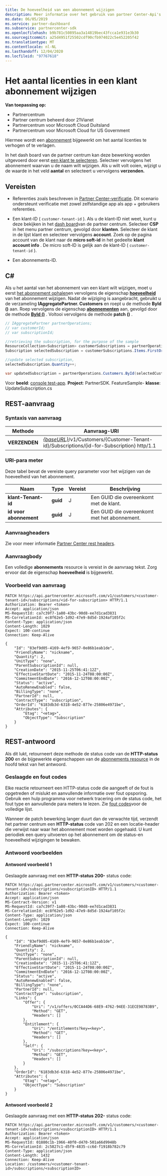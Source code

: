 ```yaml
---
title: De hoeveelheid van een abonnement wijzigen
description: Meer informatie over het gebruik van partner Center-Api's om het aantal licenties voor een klant abonnement te wijzigen. U kunt dit ook doen in het dash board van partner Center.
ms.date: 06/05/2019
ms.service: partner-dashboard
ms.subservice: partnercenter-sdk
ms.openlocfilehash: b9b781c50895aa3a14819bec43fcca1e931e3b30
ms.sourcegitcommit: a25d4951f25502cdf90cfb974022c5e452205f42
ms.translationtype: MT
ms.contentlocale: nl-NL
ms.lasthandoff: 12/04/2020
ms.locfileid: "97767618"
---
```

# <a name="change-the-quantity-of-licenses-in-a-customer-subscription"></a>Het aantal licenties in een klant abonnement wijzigen

**Van toepassing op:**

- Partnercentrum
- Partner centrum beheerd door 21Vianet
- Partnercentrum voor Microsoft Cloud Duitsland
- Partnercentrum voor Microsoft Cloud for US Government

Hiermee wordt een [abonnement](subscription-resources.md) bijgewerkt om het aantal licenties te verhogen of te verlagen.

In het dash board van de partner centrum kan deze bewerking worden uitgevoerd door eerst [een klant te selecteren](get-a-customer-by-name.md). Selecteer vervolgens het abonnement waarvan u de naam wilt wijzigen. Als u wilt volt ooien, wijzigt u de waarde in het veld **aantal** en selecteert u vervolgens **verzenden.**

## <a name="prerequisites"></a>Vereisten

- Referenties zoals beschreven in [Partner Center-verificatie](partner-center-authentication.md). Dit scenario ondersteunt verificatie met zowel zelfstandige app als app + gebruikers referenties.

- Een klant-ID ( `customer-tenant-id` ). Als u de klant-ID niet weet, kunt u deze bekijken in het [dash board](https://partner.microsoft.com/dashboard)van de partner centrum. Selecteer **CSP** in het menu partner centrum, gevolgd door **klanten**. Selecteer de klant in de lijst klant en selecteer vervolgens **account**. Zoek op de pagina account van de klant naar de **micro soft-id** in het gedeelte **klant account info** . De micro soft-ID is gelijk aan de klant-ID ( `customer-tenant-id` ).

- Een abonnements-ID.

## <a name="c"></a>C\#

Als u het aantal van het abonnement van een klant wilt wijzigen, moet u eerst [het abonnement ophalen](get-a-subscription-by-id.md)en vervolgens de eigenschap [**hoeveelheid**](/dotnet/api/microsoft.store.partnercenter.models.subscriptions.subscription.quantity) van het abonnement wijzigen. Nadat de wijziging is aangebracht, gebruikt u de verzameling **IAggregatePartner. Customers** en roept u de methode **ById ()** aan. Roep vervolgens de eigenschap [**abonnementen**](/dotnet/api/microsoft.store.partnercenter.customers.icustomer.subscriptions) aan, gevolgd door de methode [**ById ()**](/dotnet/api/microsoft.store.partnercenter.subscriptions.isubscriptioncollection.byid) . Voltooi vervolgens de methode **patch ()** .

``` csharp
// IAggregatePartner partnerOperations;
// var customerId;
// var subscriptionId;

//retrieving the subscription, for the purpose of the sample
ResourceCollection<Subscription> customerSubscriptions = partnerOperations.Customers.ById(selectedCustomerId).Subscriptions.Get();
Subscription selectedSubscription = customerSubscriptions.Items.FirstOrDefault(sub => sub.Status == SubscriptionStatus.Active);

//update selected subscription,
selectedSubscription.Quantity++;

var updatedSubscription = partnerOperations.Customers.ById(selectedCustomerId).Subscriptions.ById(selectedSubscription.Id).Patch(selectedSubscription);
```

Voor **beeld**: [console test-app](console-test-app.md). **Project**: PartnerSDK. FeatureSample- **klasse**: UpdateSubscription.cs

## <a name="rest-request"></a>REST-aanvraag

### <a name="request-syntax"></a>Syntaxis van aanvraag

| Methode    | Aanvraag-URI                                                                                                                |
|-----------|----------------------------------------------------------------------------------------------------------------------------|
| **VERZENDEN** | [*{baseURL}*](partner-center-rest-urls.md)/v1/Customers/{Customer-Tenant-id}/Subscriptions/{id-for-Subscription} http/1.1 |

### <a name="uri-parameter"></a>URI-para meter

Deze tabel bevat de vereiste query parameter voor het wijzigen van de hoeveelheid van het abonnement.

| Naam                    | Type     | Vereist | Beschrijving                               |
|-------------------------|----------|----------|-------------------------------------------|
| **klant-Tenant-id**  | **guid** | J        | Een GUID die overeenkomt met de klant.     |
| **id voor abonnement** | **guid** | J        | Een GUID die overeenkomt met het abonnement. |

### <a name="request-headers"></a>Aanvraagheaders

Zie voor meer informatie [Partner Center rest headers](headers.md).

### <a name="request-body"></a>Aanvraagbody

Een volledige **abonnements** resource is vereist in de aanvraag tekst. Zorg ervoor dat de eigenschap **hoeveelheid** is bijgewerkt.

### <a name="request-example"></a>Voorbeeld van aanvraag

```http
PATCH https://api.partnercenter.microsoft.com/v1/customers/<customer-tenant-id>/subscriptions/<id-for-subscription> HTTP/1.1
Authorization: Bearer <token>
Accept: application/json
MS-RequestId: ca7c39f7-1a80-43bc-90d8-ee7d1cad3831
MS-CorrelationId: ec8f62e5-1d92-47e9-8d5d-1924af105f2c
Content-Type: application/json
Content-Length: 1029
Expect: 100-continue
Connection: Keep-Alive

{
    "Id": "83ef9d05-4169-4ef9-9657-0e86b1eab1de",
    "FriendlyName": "nickname",
    "Quantity": 2,
    "UnitType": "none",
    "ParentSubscriptionId": null,
    "CreationDate": "2015-11-25T06:41:12Z",
    "EffectiveStartDate": "2015-11-24T08:00:00Z",
    "CommitmentEndDate": "2016-12-12T08:00:00Z",
    "Status": "active",
    "AutoRenewEnabled": false,
    "BillingType": "none",
    "PartnerId": null,
    "ContractType": "subscription",
    "OrderId": "6183db3d-6318-4e52-877e-25806e4971be",
    "Attributes": {
        "Etag": "<etag>",
        "ObjectType": "Subscription"
    }
}
```

## <a name="rest-response"></a>REST-antwoord

Als dit lukt, retourneert deze methode de status code van de **HTTP-status 200** en de bijgewerkte eigenschappen van de [abonnements resource](subscription-resources.md)  in de hoofd tekst van het antwoord.

### <a name="response-success-and-error-codes"></a>Geslaagde en fout codes

Elke reactie retourneert een HTTP-status code die aangeeft of de fout is opgetreden of mislukt en aanvullende informatie over fout opsporing. Gebruik een hulp programma voor netwerk tracering om de status code, het fout type en aanvullende para meters te lezen. Zie [fout codes](error-codes.md)voor de volledige lijst.

Wanneer de patch bewerking langer duurt dan de verwachte tijd, verzendt het partner centrum een **HTTP-status** code van 202 en een locatie-header die verwijst naar waar het abonnement moet worden opgehaald. U kunt periodiek een query uitvoeren op het abonnement om de status-en hoeveelheid wijzigingen te bewaken.

### <a name="response-examples"></a>Antwoord voorbeelden

#### <a name="response-example-1"></a>Antwoord voorbeeld 1

Geslaagde aanvraag met een **HTTP-status 200-** status code:

```http
PATCH https://api.partnercenter.microsoft.com/v1/customers/<customer-tenant-id>/subscriptions/<subscriptionID> HTTP/1.1
Authorization: Bearer <token>
Accept: application/json
MS-Contract-Version: v1
MS-RequestId: ca7c39f7-1a80-43bc-90d8-ee7d1cad3831
MS-CorrelationId: ec8f62e5-1d92-47e9-8d5d-1924af105f2c
Content-Type: application/json
Content-Length: 1029
Expect: 100-continue
Connection: Keep-Alive

{
    "Id": "83ef9d05-4169-4ef9-9657-0e86b1eab1de",
    "FriendlyName": "nickname",
    "Quantity": 2,
    "UnitType": "none",
    "ParentSubscriptionId": null,
    "CreationDate": "2015-11-25T06:41:12Z",
    "EffectiveStartDate": "2015-11-24T08:00:00Z",
    "CommitmentEndDate": "2016-12-12T08:00:00Z",
    "Status": "active",
    "AutoRenewEnabled": false,
    "BillingType": "none",
    "PartnerId": null,
    "ContractType": "subscription",
    "Links": {
        "Offer": {
            "Uri": "/v1/offers/0CCA44D6-68E9-4762-94EE-31ECE98783B9",
            "Method": "GET",
            "Headers": []
        },
        "Entitlement": {
            "Uri": "/entitlements?key=<key>",
            "Method": "GET",
            "Headers": []
        },
        "Self": {
            "Uri": "/subscriptions?key=<key>",
            "Method": "GET",
            "Headers": []
        }
    },
    "OrderId": "6183db3d-6318-4e52-877e-25806e4971be",
    "Attributes": {
        "Etag": "<etag>",
        "ObjectType": "Subscription"
    }
}
```

#### <a name="response-example-2"></a>Antwoord voorbeeld 2

Geslaagde aanvraag met een **HTTP-status 202-** status code:

```http
PATCH https://api.partnercenter.microsoft.com/v1/customers/<customer-tenant-id>/subscriptions/<subscriptionID> HTTP/1.1
Authorization: Bearer <token>
Accept: application/json
MS-RequestId: 01880c1b-1966-40f0-d470-501a66d9948b
MS-CorrelationId: 2c5827c1-d5f9-4835-cc6d-f1918b782c79
Content-Type: application/json
Content-Length: 1432
Connection: Keep-Alive
Location: /customers/<customer-tenant-id>/subscriptions/<subscriptionID>
```
